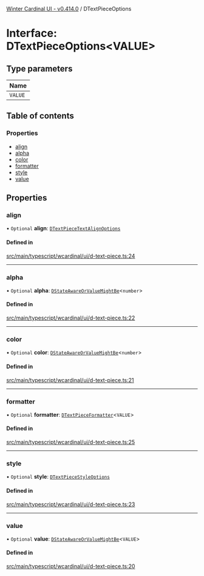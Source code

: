 [Winter Cardinal UI - v0.414.0](../index.md) / DTextPieceOptions

# Interface: DTextPieceOptions\<VALUE\>

## Type parameters

| Name |
| :------ |
| `VALUE` |

## Table of contents

### Properties

- [align](DTextPieceOptions.md#align)
- [alpha](DTextPieceOptions.md#alpha)
- [color](DTextPieceOptions.md#color)
- [formatter](DTextPieceOptions.md#formatter)
- [style](DTextPieceOptions.md#style)
- [value](DTextPieceOptions.md#value)

## Properties

### align

• `Optional` **align**: [`DTextPieceTextAlignOptions`](DTextPieceTextAlignOptions.md)

#### Defined in

[src/main/typescript/wcardinal/ui/d-text-piece.ts:24](https://github.com/winter-cardinal/winter-cardinal-ui/blob/v0.414.0/src/main/typescript/wcardinal/ui/d-text-piece.ts#L24)

___

### alpha

• `Optional` **alpha**: [`DStateAwareOrValueMightBe`](../index.md#dstateawareorvaluemightbe)\<`number`\>

#### Defined in

[src/main/typescript/wcardinal/ui/d-text-piece.ts:22](https://github.com/winter-cardinal/winter-cardinal-ui/blob/v0.414.0/src/main/typescript/wcardinal/ui/d-text-piece.ts#L22)

___

### color

• `Optional` **color**: [`DStateAwareOrValueMightBe`](../index.md#dstateawareorvaluemightbe)\<`number`\>

#### Defined in

[src/main/typescript/wcardinal/ui/d-text-piece.ts:21](https://github.com/winter-cardinal/winter-cardinal-ui/blob/v0.414.0/src/main/typescript/wcardinal/ui/d-text-piece.ts#L21)

___

### formatter

• `Optional` **formatter**: [`DTextPieceFormatter`](../index.md#dtextpieceformatter)\<`VALUE`\>

#### Defined in

[src/main/typescript/wcardinal/ui/d-text-piece.ts:25](https://github.com/winter-cardinal/winter-cardinal-ui/blob/v0.414.0/src/main/typescript/wcardinal/ui/d-text-piece.ts#L25)

___

### style

• `Optional` **style**: [`DTextPieceStyleOptions`](DTextPieceStyleOptions.md)

#### Defined in

[src/main/typescript/wcardinal/ui/d-text-piece.ts:23](https://github.com/winter-cardinal/winter-cardinal-ui/blob/v0.414.0/src/main/typescript/wcardinal/ui/d-text-piece.ts#L23)

___

### value

• `Optional` **value**: [`DStateAwareOrValueMightBe`](../index.md#dstateawareorvaluemightbe)\<`VALUE`\>

#### Defined in

[src/main/typescript/wcardinal/ui/d-text-piece.ts:20](https://github.com/winter-cardinal/winter-cardinal-ui/blob/v0.414.0/src/main/typescript/wcardinal/ui/d-text-piece.ts#L20)
